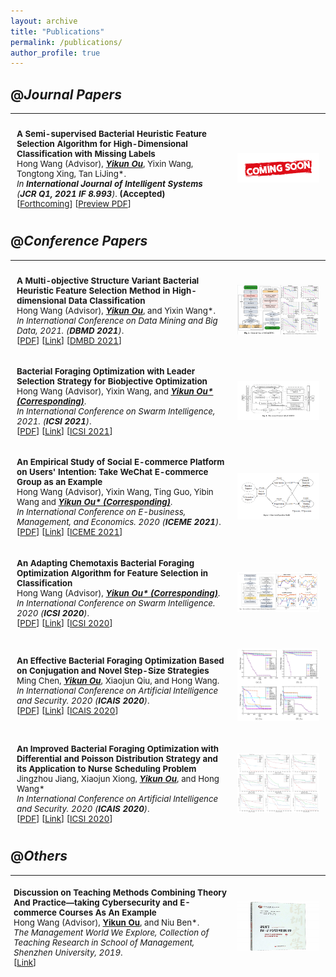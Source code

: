 ```yaml
---
layout: archive
title: "Publications"
permalink: /publications/
author_profile: true
---
```


<!-- {% if author.googlescholar %}
  You can also find my articles on <u><a href="{{author.googlescholar}}">my Google Scholar profile</a>.</u>
{% endif %}

{% include base_path %}

{% for post in site.publications reversed %}
  {% include archive-single.html %}
{% endfor %} -->

## @*Journal Papers*

<hr class="hr-double">

<table style="width:100%;border:None;border-spacing:0px;border-collapse:separate;margin-right:0;margin-left:0;font-size:0.95em;">
  <tr>
    <td style="padding:10px;width:70%;vertical-align:middle;border-right:none;border-bottom:none;">
      <b>A Semi-supervised Bacterial Heuristic Feature Selection Algorithm for High-Dimensional Classification with Missing Labels</b>
      <br>
      Hong Wang (Advisor), <u><b><i>Yikun Ou</i></b></u>, Yixin Wang, Tongtong Xing, Tan LiJing*.
      <br>
      <i>In <em><b>International Journal of Intelligent Systems</b></em> (<b>JCR Q1, 2021 IF 8.993</b>)</i>. <b>(Accepted)</b>
      <br>
      [<a href="https://onlinelibrary.wiley.com/journal/1098111x">Forthcoming</a>]
      [<a href="\../files/A Semi-supervised Bacterial Heuristic Feature Selection Algorithm for High-Dimensional Classification with Missing Labels.pdf">Preview PDF</a>]
    </td>
    <td style="padding:10px;width:30%;vertical-align:middle;border-right:none;border-bottom:none;">
      <a href="/images/coming soon.png">
      <img src='/images/coming soon.png' width="300">
      </a>
    </td>
  </tr>
</table>

## @*Conference Papers*

<hr class="hr-double">

<table style="width:100%;border:None;border-spacing:0px;border-collapse:separate;margin-right:0;margin-left:0;font-size:0.95em;">
  <tr>
    <td style="padding:10px;width:70%;vertical-align:middle;border-right:none;border-bottom:none;">
      <b>A Multi-objective Structure Variant Bacterial Heuristic Feature Selection Method in High-dimensional Data Classification</b>
      <br>
      Hong Wang (Advisor), <u><b><i>Yikun Ou</i></b></u>, and Yixin Wang*.
      <br>
      <i>In International Conference on Data Mining and Big Data, 2021. (<b>DBMD 2021</b>)</i>. 
      <br>
      [<a href="\../files/A Multi-objective Structure Variant Bacterial Heuristic Feature Selection Method in High-dimensional Data Classification.pdf">PDF</a>]
      [<a href="https://link.springer.com/chapter/10.1007/978-981-16-7502-7_34">Link</a>]
      [<a href="http://www.iasei.org/dmbd2021/">DMBD 2021</a>]
    </td>
    <td style="padding:10px;width:30%;vertical-align:middle;border-right:none;border-bottom:none;">
      <a href="/images/dmbd.png">
      <img src='/images/dmbd.png' width="300">
      </a>
    </td>
  </tr>
</table>

<table style="width:100%;border:None;border-spacing:0px;border-collapse:separate;margin-right:0;margin-left:0;font-size:0.95em;">
  <tr>
    <td style="padding:10px;width:70%;vertical-align:middle;border-right:none;border-bottom:none;">
      <b>Bacterial Foraging Optimization with Leader Selection Strategy for Biobjective Optimization</b>
      <br>
      Hong Wang (Advisor), Yixin Wang, and <u><b><i>Yikun Ou* (Corresponding)</i></b></u>.
      <br>
      <i>In International Conference on Swarm Intelligence, 2021. (<b>ICSI 2021</b>)</i>. 
      <br>
      [<a href="\../files/Bacterial Foraging Optimization with Leader Selection Strategy for Biobjective Optimization.pdf">PDF</a>]
      [<a href="https://link.springer.com/chapter/10.1007/978-3-030-78743-1_47">Link</a>]
      [<a href="http://www.iasei.org/icsi2021/">ICSI 2021</a>]
    </td>
    <td style="padding:10px;width:30%;vertical-align:middle;border-right:none;border-bottom:none;">
      <a href="/images/icsi2021.png">
      <img src='/images/icsi2021.png' width="300">
      </a>
    </td>
  </tr>
</table>

<table style="width:100%;border:None;border-spacing:0px;border-collapse:separate;margin-right:0;margin-left:0;font-size:0.95em;">
  <tr>
    <td style="padding:10px;width:70%;vertical-align:middle;border-right:none;border-bottom:none;">
      <b>An Empirical Study of Social E-commerce Platform on Users' Intention: Take WeChat E-commerce Group as an Example</b>
      <br>
      Hong Wang (Advisor), Yixin Wang, Ting Guo, Yibin Wang and <u><b><i>Yikun Ou* (Corresponding)</i></b></u>.
      <br>
      <i>In International Conference on E-business, Management, and Economics. 2020 (<b>ICEME 2021</b>)</i>. 
      <br>
      [<a href="\../files/An Empirical Study of Social E-commerce Platform on Users' Intention Take WeChat E-commerce Group as an Example.pdf">PDF</a>]
      [<a href="https://dl.acm.org/doi/10.1145/3481127.3481237">Link</a>]
      [<a href="http://www.iceme.org/">ICEME 2021</a>]
    </td>
    <td style="padding:10px;width:30%;vertical-align:middle;border-right:none;border-bottom:none;">
      <a href="/images/iceme2021.png">
      <img src='/images/iceme2021.png' width="300">
      </a>
    </td>
  </tr>
</table>

<table style="width:100%;border:None;border-spacing:0px;border-collapse:separate;margin-right:0;margin-left:0;font-size:0.95em;">
  <tr>
    <td style="padding:10px;width:70%;vertical-align:middle;border-right:none;border-bottom:none;">
      <b>An Adapting Chemotaxis Bacterial Foraging Optimization Algorithm for Feature Selection in Classification</b>
      <br>
      Hong Wang (Advisor), <u><b><i>Yikun Ou* (Corresponding)</i></b></u>.
      <br>
      <i>In International Conference on Swarm Intelligence. 2020 (<b>ICSI 2020</b>)</i>. 
      <br>
      [<a href="\../files/An Adapting Chemotaxis Bacterial Foraging Optimization Algorithm for Feature Selection in Classification.pdf">PDF</a>]
      [<a href="https://link.springer.com/chapter/10.1007%2F978-3-030-53956-6_25">Link</a>]
      [<a href="http://www.ic-si.org/">ICSI 2020</a>]
    </td>
    <td style="padding:10px;width:30%;vertical-align:middle;border-right:none;border-bottom:none;">
      <a href="/images/icsi2020.png">
      <img src='/images/icsi2020.png' width="300">
      </a>
    </td>
  </tr>
</table>

<table style="width:100%;border:None;border-spacing:0px;border-collapse:separate;margin-right:0;margin-left:0;font-size:0.95em;">
  <tr>
    <td style="padding:10px;width:70%;vertical-align:middle;border-right:none;border-bottom:none;">
      <b>An Effective Bacterial Foraging Optimization Based on Conjugation and Novel Step-Size Strategies</b>
      <br>
      Ming Chen, <u><b><i>Yikun Ou</i></b></u>, Xiaojun Qiu, and Hong Wang. 
      <br>
      <i>In International Conference on Artificial Intelligence and Security. 2020 (<b>ICAIS 2020</b>)</i>. 
      <br>
      [<a href="\../files/An Effective Bacterial Foraging Optimization Based on Conjugation and Novel Step-Size Strategies.pdf">PDF</a>]
      [<a href="https://link.springer.com/chapter/10.1007%2F978-3-030-57884-8_32">Link</a>]
      [<a href="http://2020.icaisconf.com/">ICAIS 2020</a>]
    </td>
    <td style="padding:10px;width:30%;vertical-align:middle;border-right:none;border-bottom:none;">
      <a href="/images/icais2020.png">
      <img src='/images/icais2020.png' width="300">
      </a>
    </td>
  </tr>
</table>

<table style="width:100%;border:None;border-spacing:0px;border-collapse:separate;margin-right:0;margin-left:0;font-size:0.95em;">
  <tr>
    <td style="padding:10px;width:70%;vertical-align:middle;border-right:none;border-bottom:none;">
      <b>An Improved Bacterial Foraging Optimization with Differential and Poisson Distribution Strategy and its Application to Nurse Scheduling Problem</b>
      <br>
      Jingzhou Jiang, Xiaojun Xiong, <u><b><i>Yikun Ou</i></b></u>, and Hong Wang*
      <br>
      <i>In International Conference on Artificial Intelligence and Security. 2020 (<b>ICAIS 2020</b>)</i>. 
      <br>
      [<a href="\../files/An Improved Bacterial Foraging Optimization with Differential and Poisson Distribution Strategy and its Application to Nurse Scheduling Problem.pdf">PDF</a>]
      [<a href="https://link.springer.com/chapter/10.1007%2F978-3-030-53956-6_28">Link</a>]
      [<a href="http://www.ic-si.org/">ICSI 2020</a>]
    </td>
    <td style="padding:10px;width:30%;vertical-align:middle;border-right:none;border-bottom:none;">
      <a href="/images/icsi20201.png">
      <img src='/images/icsi20201.png' width="300">
      </a>
    </td>
  </tr>
</table>

## @*Others*

<hr class="hr-double" SIZE=4>

<table style="width:100%;border:None;border-spacing:0px;border-collapse:separate;margin-right:0;margin-left:0;font-size:0.95em;">
  <tr>
    <td style="padding:5px;width:70%;vertical-align:middle;border-right:none;border-bottom:none;">
      <b>Discussion on Teaching Methods Combining Theory And Practice—taking Cybersecurity and E-commerce Courses As An Example</b> 
      <br>
      Hong Wang (Advisor), <b><u>Yikun Ou</u></b>, and Niu Ben*.
      <br>
      <i>The Management World We Explore, Collection of Teaching Research in School of Management, Shenzhen University, 2019</i>. 
      <br>
      [<a href="http://cm.szu.edu.cn/">Link</a>]
    </td>
    <td style="padding:10px;width:30%;vertical-align:middle;border-right:none;border-bottom:none;">
      <a href="/images/jglw.jpg">
      <img src='/images/jglw.jpg' width="300" height='80'>
      </a>
    </td>
  </tr>
</table>
